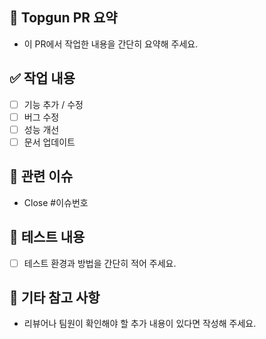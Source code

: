 ## 🚀 Topgun PR 요약
- 이 PR에서 작업한 내용을 간단히 요약해 주세요.

## ✅ 작업 내용
- [ ] 기능 추가 / 수정
- [ ] 버그 수정
- [ ] 성능 개선
- [ ] 문서 업데이트

## 🔗 관련 이슈
- Close #이슈번호

## 🧪 테스트 내용
- [ ] 테스트 환경과 방법을 간단히 적어 주세요.

## 📝 기타 참고 사항
- 리뷰어나 팀원이 확인해야 할 추가 내용이 있다면 작성해 주세요.
